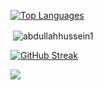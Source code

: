 [![Top Languages](https://github-readme-stats.vercel.app/api/top-langs?username=abdullahhussein1&show_icons=true&title_color=ffffff&text_color=ffffff&border_radius=30&&theme=transparent&layout=compact&card_width=495)](https://github.com/abdullahhussein1/abdullahhussein1)

<p>&nbsp;<img align="center" src="https://github-readme-stats.vercel.app/api?username=abdullahhussein1&show_icons=true&title_color=ffffff&text_color=ffffff&border_radius=30&&theme=transparent&locale=en" alt="abdullahhussein1" /></p>

[![GitHub Streak](https://github-readme-streak-stats.herokuapp.com?user=abdullahhussein1&theme=whatsapp-dark2&border_radius=20)](https://git.io/streak-stats)

<a href="https://github.com/Meghna-DAS/github-profile-views-counter">
    <img align="center" src="https://komarev.com/ghpvc/?username=abdullahhussein1&color=111">
</a>